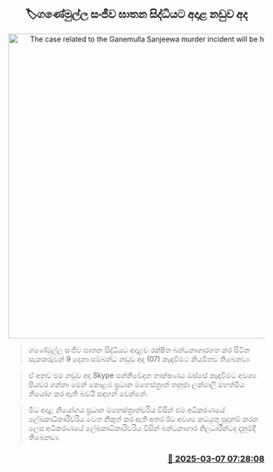 <p align='center'><b><h2 align='center' title='The case related to the Ganemulla Sanjeewa murder incident will be heard today'>🏷ගණේමුල්ල සංජීව ඝාතන සිද්ධියට අදාළ නඩුව අද</h2></b></p>
<p align='center'><img src='https://helakuru.sgp1.cdn.digitaloceanspaces.com/esana/images/lib/court-gg.jpg' width='600' alt='The case related to the Ganemulla Sanjeewa murder incident will be heard today'></p>

> ගණේමුල්ල සංජීව ඝාතන සිද්ධියට අදාළව රක්ෂිත බන්ධනාගාරගත කර සිටින සැකකරුවන් 9 දෙනා සම්බන්ධ නඩුව අද (07) කැඳවීමට නියමිතව තිබෙනවා.

> ඒ අනුව එම නඩුව අද Skype සන්නිවේදන තාක්ෂණය ඔස්සේ කැඳවීමට අවශ්‍ය පියවර ගන්නා මෙන් කොළඹ ප්‍රධාන මහෙස්ත්‍රාත් තනූජා ලක්මාලි මහත්මිය නියෝග කර ඇති බවයි සඳහන් වෙන්නේ.

> මීට අදාළ නියෝගය ප්‍රධාන මහෙස්ත්‍රාත්වරිය විසින් එම අධිකරණයේ ලේඛකාධිකාරීවරිය වෙත නිකුත් කර ඇති අතර ඊට අවශ්‍ය කටයුතු සූදානම් කරන ලෙස අධිකරණයේ ලේඛකාධිකාරිවරිය විසින් බන්ධනාගාර නිලධාරීන්ටද දැනුම්දී තිබෙනවා.



<h3 align='right'><a href='https://www.helakuru.lk/esana/p/108107/'>📅 2025-03-07 07:28:08</a></h3>

